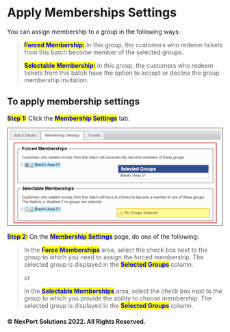 # Apply Memberships Settings

You can assign membership to a group in the following ways:

> <mark style="color:blue;">**Forced Membership:**</mark> In this group, the customers who redeem tickets from this batch become member of the selected groups.
>
> <mark style="color:blue;">**Selectable Membership:**</mark> In this group, the customers who redeem tickets from this batch have the option to accept or decline the group membership invitation.

## **To apply membership settings**

<mark style="color:blue;">**Step 1:**</mark>  Click the <mark style="color:blue;">**Membership Settings**</mark> tab.

![](/.gitbook/assets/Membership_Settings_550x249.png)

<mark style="color:blue;">**Step 2:**</mark>  On the <mark style="color:blue;">**Membership Settings**</mark> page, do one of the following:

> In the <mark style="color:blue;">**Force Memberships**</mark> area, select the check box next to the group to which you need to assign the forced membership. The selected group is displayed in the <mark style="color:blue;">**Selected Groups**</mark> column.
>
> or
>
> In the <mark style="color:blue;">**Selectable Memberships**</mark> area, select the check box next to the group to which you provide the ability to choose membership. The selected group is displayed in the <mark style="color:blue;">**Selected Groups**</mark> column.

#### © NexPort Solutions 2022. All Rights Reserved.
